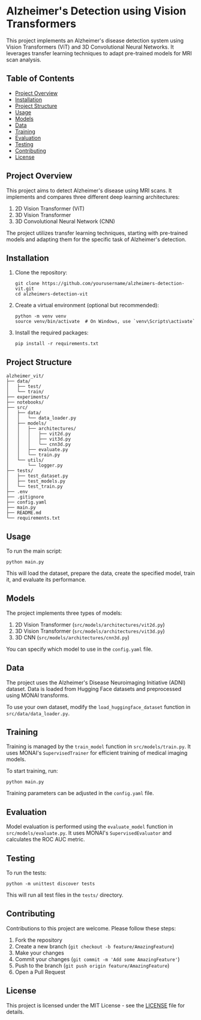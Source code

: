 # Alzheimer's Detection using Vision Transformers

This project implements an Alzheimer's disease detection system using Vision Transformers (ViT) and 3D Convolutional Neural Networks. It leverages transfer learning techniques to adapt pre-trained models for MRI scan analysis.

## Table of Contents
- [Project Overview](#project-overview)
- [Installation](#installation)
- [Project Structure](#project-structure)
- [Usage](#usage)
- [Models](#models)
- [Data](#data)
- [Training](#training)
- [Evaluation](#evaluation)
- [Testing](#testing)
- [Contributing](#contributing)
- [License](#license)

## Project Overview

This project aims to detect Alzheimer's disease using MRI scans. It implements and compares three different deep learning architectures:
1. 2D Vision Transformer (ViT)
2. 3D Vision Transformer
3. 3D Convolutional Neural Network (CNN)

The project utilizes transfer learning techniques, starting with pre-trained models and adapting them for the specific task of Alzheimer's detection.

## Installation

1. Clone the repository:
   ```
   git clone https://github.com/yourusername/alzheimers-detection-vit.git
   cd alzheimers-detection-vit
   ```

2. Create a virtual environment (optional but recommended):
   ```
   python -m venv venv
   source venv/bin/activate  # On Windows, use `venv\Scripts\activate`
   ```

3. Install the required packages:
   ```
   pip install -r requirements.txt
   ```

## Project Structure

```
alzheimer_vit/
├── data/
│   ├── test/
│   └── train/
├── experiments/
├── notebooks/
├── src/
│   ├── data/
│   │   └── data_loader.py
│   ├── models/
│   │   ├── architectures/
│   │   │   ├── vit2d.py
│   │   │   ├── vit3d.py
│   │   │   └── cnn3d.py
│   │   ├── evaluate.py
│   │   └── train.py
│   └── utils/
│       └── logger.py
├── tests/
│   ├── test_dataset.py
│   ├── test_models.py
│   └── test_train.py
├── .env
├── .gitignore
├── config.yaml
├── main.py
├── README.md
└── requirements.txt
```

## Usage

To run the main script:

```
python main.py
```

This will load the dataset, prepare the data, create the specified model, train it, and evaluate its performance.

## Models

The project implements three types of models:

1. 2D Vision Transformer (`src/models/architectures/vit2d.py`)
2. 3D Vision Transformer (`src/models/architectures/vit3d.py`)
3. 3D CNN (`src/models/architectures/cnn3d.py`)

You can specify which model to use in the `config.yaml` file.

## Data

The project uses the Alzheimer's Disease Neuroimaging Initiative (ADNI) dataset. Data is loaded from Hugging Face datasets and preprocessed using MONAI transforms.

To use your own dataset, modify the `load_huggingface_dataset` function in `src/data/data_loader.py`.

## Training

Training is managed by the `train_model` function in `src/models/train.py`. It uses MONAI's `SupervisedTrainer` for efficient training of medical imaging models.

To start training, run:

```
python main.py
```

Training parameters can be adjusted in the `config.yaml` file.

## Evaluation

Model evaluation is performed using the `evaluate_model` function in `src/models/evaluate.py`. It uses MONAI's `SupervisedEvaluator` and calculates the ROC AUC metric.

## Testing

To run the tests:

```
python -m unittest discover tests
```

This will run all test files in the `tests/` directory.

## Contributing

Contributions to this project are welcome. Please follow these steps:

1. Fork the repository
2. Create a new branch (`git checkout -b feature/AmazingFeature`)
3. Make your changes
4. Commit your changes (`git commit -m 'Add some AmazingFeature'`)
5. Push to the branch (`git push origin feature/AmazingFeature`)
6. Open a Pull Request

## License

This project is licensed under the MIT License - see the [LICENSE](LICENSE) file for details.